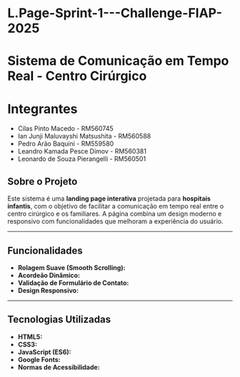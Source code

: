 # L.Page-Sprint-1---Challenge-FIAP-2025

# Sistema de Comunicação em Tempo Real - Centro Cirúrgico

# Integrantes
- Cilas Pinto Macedo - RM560745
- Ian Junji Maluvayshi Matsushita - RM560588
- Pedro Arão Baquini - RM559580
- Leandro Kamada Pesce Dimov - RM560381
- Leonardo de Souza Pierangelli - RM560501

## Sobre o Projeto

Este sistema é uma **landing page interativa** projetada para **hospitais infantis**, com o objetivo de facilitar a comunicação em tempo real entre o centro cirúrgico e os familiares. A página combina um design moderno e responsivo com funcionalidades que melhoram a experiência do usuário.

---

## Funcionalidades

- **Rolagem Suave (Smooth Scrolling):**
- **Acordeão Dinâmico:**
- **Validação de Formulário de Contato:**
- **Design Responsivo:** 

---

## Tecnologias Utilizadas

- **HTML5:**
- **CSS3:**
- **JavaScript (ES6):** 
- **Google Fonts:** 
- **Normas de Acessibilidade:** 
